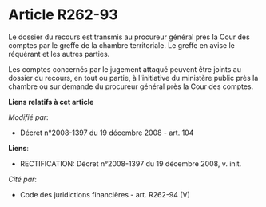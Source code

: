 # Article R262-93

Le dossier du recours est transmis au procureur général près la Cour des comptes par le greffe de la chambre territoriale. Le
greffe en avise le réquérant et les autres parties.

Les comptes concernés par le jugement attaqué peuvent être joints au dossier du recours, en tout ou partie, à l'initiative du
ministère public près la chambre ou sur demande du procureur général près la Cour des comptes.

**Liens relatifs à cet article**

_Modifié par_:

  - Décret n°2008-1397 du 19 décembre 2008 - art. 104

**Liens**:

  - RECTIFICATION: Décret n°2008-1397 du 19 décembre 2008, v. init.

_Cité par_:

  - Code des juridictions financières - art. R262-94 (V)
